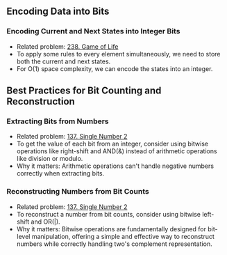 ## Encoding Data into Bits

### Encoding Current and Next States into Integer Bits
- Related problem: [238. Game of Life](https://leetcode.com/problems/game-of-life)
- To apply some rules to every element simultaneously, we need to store both the current and next states.
- For O(1) space complexity, we can encode the states into an integer.

## Best Practices for Bit Counting and Reconstruction

### Extracting Bits from Numbers
- Related problem: [137. Single Number 2](bit/137_Single_Number_2.md)
- To get the value of each bit from an integer, consider using bitwise operations like right-shift and AND(&) instead of arithmetic operations like division or modulo.
- Why it matters: Arithmetic operations can't handle negative numbers correctly when extracting bits.

### Reconstructing Numbers from Bit Counts
- Related problem: [137. Single Number 2](bit/137_Single_Number_2.md)
- To reconstruct a number from bit counts, consider using bitwise left-shift and OR(|).
- Why it matters: Bitwise operations are fundamentally designed for bit-level manipulation, offering a simple and effective way to reconstruct numbers while correctly handling two's complement representation.